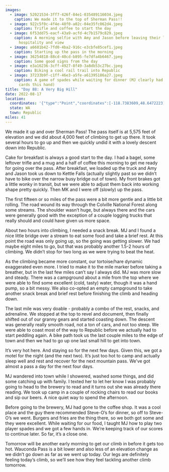 ```yaml
---
images:
  - image: 52021534-3ff7-426f-84e1-035489116034.jpeg
    caption: We made it to the top of Sherman Pass!!
  - image: 922c5f0c-4f4e-48f0-a02c-04e35fc062d4.jpeg
    caption: Trifle and coffee to start the day
  - image: 6f53dd75-eacf-43a9-acfd-4c7b1579c829.jpeg
    caption: A morning selfie with Amy and Jason before leaving their lovely
      hospitality and view
  - image: a6681b42-7fd0-4ba2-916c-e3cbfe85cef1.jpeg
    caption: Starting up the pass in the morning
  - image: 36254818-88cd-40cd-b895-fe7dfa4b6467.jpeg
    caption: Some good signs from the day
  - image: e3a16236-3cff-4927-8f49-3a8db53c27bc.jpeg
    caption: Biking a cool rail trail into Republic
  - image: 37233b9f-c1ff-46e3-a5fe-a61395186a27.jpeg
    caption: A game of spades while waiting for dinner (MJ clearly had the better
      cards this hand)
title: "Day 88: A Very Big Hill"
date: 2022-08-17
location:
  coordinates: '{"type":"Point","coordinates":[-118.7383609,48.6472223]}'
  state: WA
  town: Republic
miles: 41
---
```

We made it up and over Sherman Pass! The pass itself is at 5,575 feet of elevation and we did about 4,000 feet of climbing to get up there. It took several hours to go up and then we quickly undid it with a lovely descent down into Republic. 

Cake for breakfast is always a good start to the day. I had a bagel, some leftover trifle and a mug and a half of coffee this morning to get me ready for going over the pass. After breakfast, we loaded up the truck and Amy and Jason took us down to Kettle Falls (actually slightly past so we didn’t have to bike over the narrow busy bridge out of town). My front brakes got a little wonky in transit, but we were able to adjust them back into working shape pretty quickly. Then MK and I were off (slowly) up the pass. 

The first fifteen or so miles of the pass were a bit more gentle and a little bit rolling. The road wound its way through the Colville National Forest along some streams. The shoulder wasn’t huge, but always there and the cars were generally good with the exception of a couple logging trucks that really should and could have given us more space. 

About two hours into climbing, I needed a snack break. MJ and I found a nice little bridge over a stream to eat some food and take a brief rest. At this point the road was only going up, so the going was getting slower. We had maybe eight miles to go, but that was probably another 1.5-2 hours of climbing. We didn’t stop for two long as we were trying to beat the heat. 

As the climbing became more constant, our tortoise/hare dynamic exaggerated even more. I tried to make it to the mile marker before taking a breather, but in the last few miles can’t say I always did. MJ was more slow and steady. There was a campground about a mile from the top where we were able to find some excellent (cold, tasty) water, though it was a hand pump, so a bit messy. We also co-opted an empty campground to take another snack break and brief rest before finishing the climb and heading down. 

The last mile was very doable - probably a combo of the rest, snacks, and adrenaline. We stopped at the top to revel and document, then finally shifted out of our granny gears and started coasting down. The descent was generally really smooth road, not a ton of cars, and not too steep. We were able to coast most of the way to Republic before we actually had to start peddling again. A bike path took us the last couple miles to the edge of town and then we had to go up one last small hill to get into town. 

It’s very hot here. And staying so for the next few days. Given this, we got a motel for the night (and the next two). It’s just too hot to camp and actually sleep well and rest and recover for the next mountain pass. We’ve got almost a pass a day for the next four days. 

MJ wandered into town while I showered, washed some things, and did some catching up with family. I texted her to let her know I was probably going to head to the brewery to read and it turns out she was already there reading. We took up camp in a couple of rocking chairs to read our books and sip our beers. A nice quiet way to spend the afternoon. 

Before going to the brewery, MJ had gone to the coffee shop. It was a cool place and the guy there recommended Steve-O’s for dinner, so off to Steve-O’s we went. Burgers and fries are the thing there, so we both got some and they were excellent. While waiting for our food, I taught MJ how to play two player spades and we got a few hands in. We’re keeping track of our scores to continue later. So far, it’s a close one. 

Tomorrow will be another early morning to get our climb in before it gets too hot. Wauconda Pass is a bit lower and also less of an elevation change as we didn’t go down as far as we went up today. Our legs are definitely feeling today’s climb, so we’ll see how they feel tackling another climb tomorrow. 